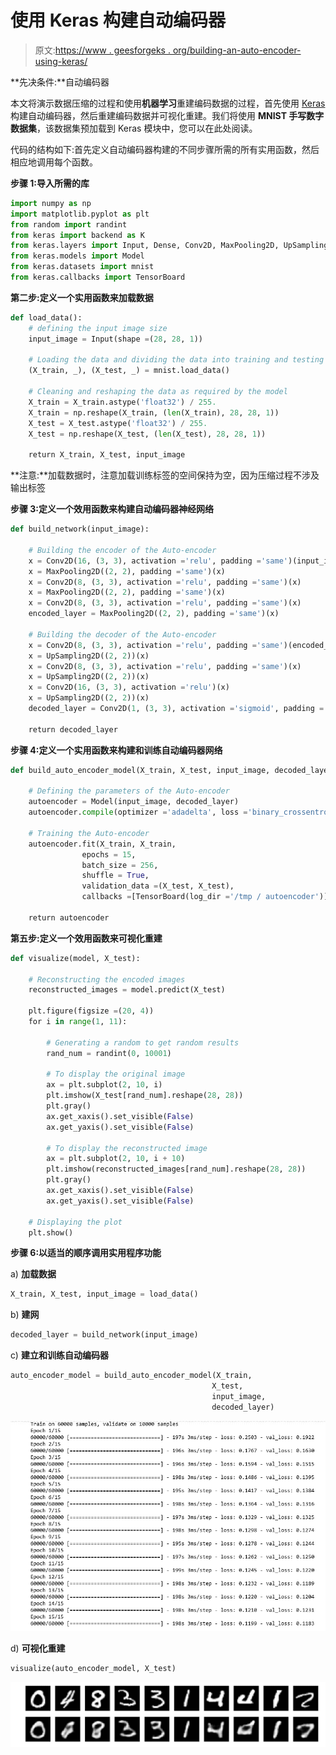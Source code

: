 # 使用 Keras 构建自动编码器

> 原文:[https://www . geesforgeks . org/building-an-auto-encoder-using-keras/](https://www.geeksforgeeks.org/building-an-auto-encoder-using-keras/)

**先决条件:**自动编码器

本文将演示数据压缩的过程和使用**机器学习**重建编码数据的过程，首先使用 [Keras](https://keras.io/) 构建自动编码器，然后重建编码数据并可视化重建。我们将使用 **MNIST 手写数字数据集**，该数据集预加载到 Keras 模块中，您可以在此处阅读。

代码的结构如下:首先定义自动编码器构建的不同步骤所需的所有实用函数，然后相应地调用每个函数。

**步骤 1:导入所需的库**

```py
import numpy as np
import matplotlib.pyplot as plt
from random import randint
from keras import backend as K
from keras.layers import Input, Dense, Conv2D, MaxPooling2D, UpSampling2D
from keras.models import Model
from keras.datasets import mnist
from keras.callbacks import TensorBoard
```

**第二步:定义一个实用函数来加载数据**

```py
def load_data():
    # defining the input image size 
    input_image = Input(shape =(28, 28, 1))

    # Loading the data and dividing the data into training and testing sets
    (X_train, _), (X_test, _) = mnist.load_data()

    # Cleaning and reshaping the data as required by the model
    X_train = X_train.astype('float32') / 255.
    X_train = np.reshape(X_train, (len(X_train), 28, 28, 1))
    X_test = X_test.astype('float32') / 255.
    X_test = np.reshape(X_test, (len(X_test), 28, 28, 1))

    return X_train, X_test, input_image
```

**注意:**加载数据时，注意加载训练标签的空间保持为空，因为压缩过程不涉及输出标签

**步骤 3:定义一个效用函数来构建自动编码器神经网络**

```py
def build_network(input_image):

    # Building the encoder of the Auto-encoder
    x = Conv2D(16, (3, 3), activation ='relu', padding ='same')(input_image)
    x = MaxPooling2D((2, 2), padding ='same')(x)
    x = Conv2D(8, (3, 3), activation ='relu', padding ='same')(x)
    x = MaxPooling2D((2, 2), padding ='same')(x)
    x = Conv2D(8, (3, 3), activation ='relu', padding ='same')(x)
    encoded_layer = MaxPooling2D((2, 2), padding ='same')(x)

    # Building the decoder of the Auto-encoder
    x = Conv2D(8, (3, 3), activation ='relu', padding ='same')(encoded_layer)
    x = UpSampling2D((2, 2))(x)
    x = Conv2D(8, (3, 3), activation ='relu', padding ='same')(x)
    x = UpSampling2D((2, 2))(x)
    x = Conv2D(16, (3, 3), activation ='relu')(x)
    x = UpSampling2D((2, 2))(x)
    decoded_layer = Conv2D(1, (3, 3), activation ='sigmoid', padding ='same')(x)

    return decoded_layer
```

**步骤 4:定义一个实用函数来构建和训练自动编码器网络**

```py
def build_auto_encoder_model(X_train, X_test, input_image, decoded_layer):

    # Defining the parameters of the Auto-encoder
    autoencoder = Model(input_image, decoded_layer)
    autoencoder.compile(optimizer ='adadelta', loss ='binary_crossentropy')

    # Training the Auto-encoder
    autoencoder.fit(X_train, X_train,
                epochs = 15,
                batch_size = 256,
                shuffle = True,
                validation_data =(X_test, X_test),
                callbacks =[TensorBoard(log_dir ='/tmp / autoencoder')])

    return autoencoder
```

**第五步:定义一个效用函数来可视化重建**

```py
def visualize(model, X_test):

    # Reconstructing the encoded images
    reconstructed_images = model.predict(X_test)

    plt.figure(figsize =(20, 4))
    for i in range(1, 11):

        # Generating a random to get random results
        rand_num = randint(0, 10001)

        # To display the original image
        ax = plt.subplot(2, 10, i)
        plt.imshow(X_test[rand_num].reshape(28, 28))
        plt.gray()
        ax.get_xaxis().set_visible(False)
        ax.get_yaxis().set_visible(False)

        # To display the reconstructed image
        ax = plt.subplot(2, 10, i + 10)
        plt.imshow(reconstructed_images[rand_num].reshape(28, 28))
        plt.gray()
        ax.get_xaxis().set_visible(False)
        ax.get_yaxis().set_visible(False)

    # Displaying the plot
    plt.show()
```

**步骤 6:以适当的顺序调用实用程序功能**

a) **加载数据**

```py
X_train, X_test, input_image = load_data()
```

b) **建网**

```py
decoded_layer = build_network(input_image)
```

c) **建立和训练自动编码器**

```py
auto_encoder_model = build_auto_encoder_model(X_train,
                                             X_test,
                                             input_image,
                                             decoded_layer)
```

![](img/f34743d14f4b9f12c398ce1ebd32bfcf.png)

d) **可视化重建**

```py
visualize(auto_encoder_model, X_test)
```

![](img/054d862bb0f8609965c2d5341bc6d1a6.png)
